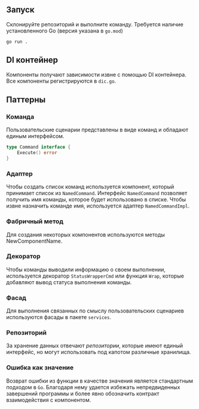 ## Запуск

Склонируйте репозиторий и выполните команду. Требуется наличие установленного Go (версия указана в `go.mod`)

```shell
go run .
```

## DI контейнер

Компоненты получают зависимости извне с помощью DI контейнера. Все компоненты регистрируются в `dic.go`.

## Паттерны

### Команда

Пользовательские сценарии представлены в виде команд и обладают единым интерфейсом.

```go
type Command interface {
    Execute() error
}
```

### Адаптер

Чтобы создать список команд используется компонент, который принимает список из `NamedCommand`.
Интерфейс `NamedCommand` позволяет получить имя команды, которое будет использовано в списке.
Чтобы извне назначить команде имя, используется адаптер `NamedCommandImpl`.

### Фабричный метод

Для создания некоторых компонентов используются методы NewComponentName.

### Декоратор

Чтобы команды выводили информацию о своем выполнении, используется декоратор `StatusWrapperCmd` или функция `Wrap`,
которые добавляют вывод статуса выполнения команды.

### Фасад

Для выполнения связанных по смыслу пользовательских сценариев используются фасады в пакете `services`.

### Репозиторий

За хранение данных отвечают _репозитории_, которые имеют единый интерфейс, но могут использовать под капотом различные хранилища.

### Ошибка как значение

Возврат ошибки из функции в качестве значения является стандартным подходом в `Go`.
Благодаря нему удается избежать непредвиденных завершений программы и более явно обозначить контракт взаимодействия с компонентом.
